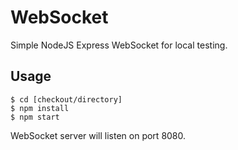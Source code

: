 
# WebSocket

Simple NodeJS Express WebSocket for local testing.

## Usage

```
$ cd [checkout/directory]
$ npm install
$ npm start
```

WebSocket server will listen on port 8080.
